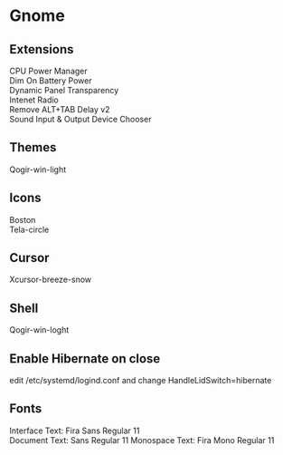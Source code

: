 # Gnome

## Extensions  

CPU Power Manager  
Dim On Battery Power  
Dynamic Panel Transparency  
Intenet Radio  
Remove ALT+TAB Delay v2  
Sound Input & Output Device Chooser  

## Themes  

Qogir-win-light  


## Icons

Boston  
Tela-circle

## Cursor

Xcursor-breeze-snow  


## Shell  

Qogir-win-loght  

## Enable Hibernate on close 

edit /etc/systemd/logind.conf and change HandleLidSwitch=hibernate  


## Fonts

Interface Text:  Fira Sans Regular 11  
Document Text: Sans Regular 11
Monospace Text: Fira Mono Regular 11
